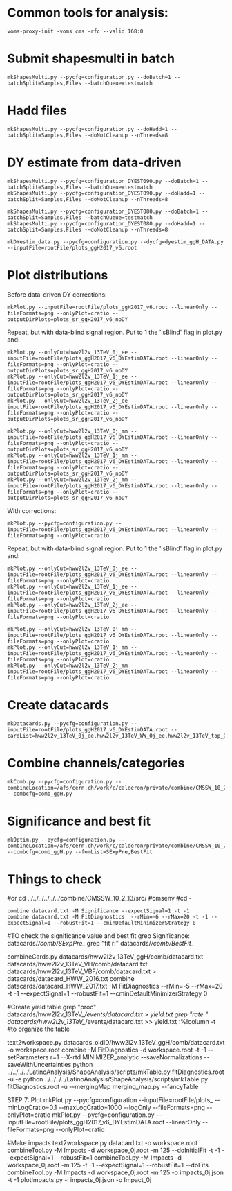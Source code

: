 # Common tools for analysis:

    voms-proxy-init -voms cms -rfc --valid 168:0

# Submit shapesmulti in batch

    mkShapesMulti.py --pycfg=configuration.py --doBatch=1 --batchSplit=Samples,Files --batchQueue=testmatch

# Hadd files
    
    mkShapesMulti.py --pycfg=configuration.py --doHadd=1 --batchSplit=Samples,Files --doNotCleanup --nThreads=8

# DY estimate from data-driven

    mkShapesMulti.py --pycfg=configuration_DYEST090.py --doBatch=1 --batchSplit=Samples,Files --batchQueue=testmatch
    mkShapesMulti.py --pycfg=configuration_DYEST090.py --doHadd=1 --batchSplit=Samples,Files --doNotCleanup --nThreads=8

    mkShapesMulti.py --pycfg=configuration_DYEST080.py --doBatch=1 --batchSplit=Samples,Files --batchQueue=testmatch 
    mkShapesMulti.py --pycfg=configuration_DYEST080.py --doHadd=1 --batchSplit=Samples,Files --doNotCleanup --nThreads=8

    mkDYestim_data.py --pycfg=configuration.py --dycfg=dyestim_ggH_DATA.py  --inputFile=rootFile/plots_ggH2017_v6.root

# Plot distributions

Before data-driven DY corrections:

    mkPlot.py --inputFile=rootFile/plots_ggH2017_v6.root --linearOnly --fileFormats=png --onlyPlot=cratio --outputDirPlots=plots_sr_ggH2017_v6_noDY

Repeat, but with data-blind signal region. Put to 1 the 'isBlind' flag in plot.py and:

    mkPlot.py --onlyCut=hww2l2v_13TeV_0j_ee --inputFile=rootFile/plots_ggH2017_v6_DYEstimDATA.root --linearOnly --fileFormats=png --onlyPlot=cratio --outputDirPlots=plots_sr_ggH2017_v6_noDY
    mkPlot.py --onlyCut=hww2l2v_13TeV_1j_ee --inputFile=rootFile/plots_ggH2017_v6_DYEstimDATA.root --linearOnly --fileFormats=png --onlyPlot=cratio --outputDirPlots=plots_sr_ggH2017_v6_noDY
    mkPlot.py --onlyCut=hww2l2v_13TeV_2j_ee --inputFile=rootFile/plots_ggH2017_v6_DYEstimDATA.root --linearOnly --fileFormats=png --onlyPlot=cratio --outputDirPlots=plots_sr_ggH2017_v6_noDY

    mkPlot.py --onlyCut=hww2l2v_13TeV_0j_mm --inputFile=rootFile/plots_ggH2017_v6_DYEstimDATA.root --linearOnly --fileFormats=png --onlyPlot=cratio --outputDirPlots=plots_sr_ggH2017_v6_noDY
    mkPlot.py --onlyCut=hww2l2v_13TeV_1j_mm --inputFile=rootFile/plots_ggH2017_v6_DYEstimDATA.root --linearOnly --fileFormats=png --onlyPlot=cratio --outputDirPlots=plots_sr_ggH2017_v6_noDY
    mkPlot.py --onlyCut=hww2l2v_13TeV_2j_mm --inputFile=rootFile/plots_ggH2017_v6_DYEstimDATA.root --linearOnly --fileFormats=png --onlyPlot=cratio --outputDirPlots=plots_sr_ggH2017_v6_noDY

With corrections:

    mkPlot.py --pycfg=configuration.py --inputFile=rootFile/plots_ggH2017_v6_DYEstimDATA.root --linearOnly --fileFormats=png --onlyPlot=cratio

Repeat, but with data-blind signal region. Put to 1 the 'isBlind' flag in plot.py and:

    mkPlot.py --onlyCut=hww2l2v_13TeV_0j_ee --inputFile=rootFile/plots_ggH2017_v6_DYEstimDATA.root --linearOnly --fileFormats=png --onlyPlot=cratio
    mkPlot.py --onlyCut=hww2l2v_13TeV_1j_ee --inputFile=rootFile/plots_ggH2017_v6_DYEstimDATA.root --linearOnly --fileFormats=png --onlyPlot=cratio
    mkPlot.py --onlyCut=hww2l2v_13TeV_2j_ee --inputFile=rootFile/plots_ggH2017_v6_DYEstimDATA.root --linearOnly --fileFormats=png --onlyPlot=cratio

    mkPlot.py --onlyCut=hww2l2v_13TeV_0j_mm --inputFile=rootFile/plots_ggH2017_v6_DYEstimDATA.root --linearOnly --fileFormats=png --onlyPlot=cratio
    mkPlot.py --onlyCut=hww2l2v_13TeV_1j_mm --inputFile=rootFile/plots_ggH2017_v6_DYEstimDATA.root --linearOnly --fileFormats=png --onlyPlot=cratio
    mkPlot.py --onlyCut=hww2l2v_13TeV_2j_mm --inputFile=rootFile/plots_ggH2017_v6_DYEstimDATA.root --linearOnly --fileFormats=png --onlyPlot=cratio


# Create datacards

    mkDatacards.py --pycfg=configuration.py --inputFile=rootFile/plots_ggH2017_v6_DYEstimDATA.root --cardList=hww2l2v_13TeV_0j_ee,hww2l2v_13TeV_WW_0j_ee,hww2l2v_13TeV_top_0j_ee,hww2l2v_13TeV_0j_mm,hww2l2v_13TeV_WW_0j_mm,hww2l2v_13TeV_top_0j_mm,hww2l2v_13TeV_1j_ee,hww2l2v_13TeV_WW_1j_ee,hww2l2v_13TeV_top_1j_ee,hww2l2v_13TeV_1j_mm,hww2l2v_13TeV_WW_1j_mm,hww2l2v_13TeV_top_1j_mm,hww2l2v_13TeV_2j_ee,hww2l2v_13TeV_WW_2j_ee,hww2l2v_13TeV_top_2j_ee,hww2l2v_13TeV_2j_mm,hww2l2v_13TeV_WW_2j_mm,hww2l2v_13TeV_top_2j_mm

# Combine channels/categories

    mkComb.py --pycfg=configuration.py --combineLocation=/afs/cern.ch/work/c/calderon/private/combine/CMSSW_10_2_13/src/ --combcfg=comb_ggH.py

# Significance and best fit

    mkOptim.py --pycfg=configuration.py --combineLocation=/afs/cern.ch/work/c/calderon/private/combine/CMSSW_10_2_13/src/ --combcfg=comb_ggH.py --fomList=SExpPre,BestFit

# Things to check 



#or cd ../../../../../../combine/CMSSW_10_2_13/src/ 
#cmsenv
#cd -

    combine datacard.txt -M Significance --expectSignal=1 -t -1
    combine datacard.txt -M FitDiagnostics  --rMin=-6 --rMax=20 -t -1 --expectSignal=1 --robustFit=1 --cminDefaultMinimizerStrategy 0

#TO check the significance value and best fit 
grep Significance: datacards/*/comb/SExpPre_*
grep "fit r:" datacards/*/comb/BestFit_*

combineCards.py datacards/hww2l2v_13TeV_ggH/comb/datacard.txt datacards/hww2l2v_13TeV_VH/comb/datacard.txt datacards/hww2l2v_13TeV_VBF/comb/datacard.txt > datacards/datacard_HWW_2016.txt
combine datacards/datacard_HWW_2017.txt -M FitDiagnostics  --rMin=-5 --rMax=20 -t -1 --expectSignal=1 --robustFit=1 --cminDefaultMinimizerStrategy 0

#Create yield table
grep "proc" datacards/hww2l2v_13TeV_*/events/datacard.txt > yield.txt
grep "rate " datacards/hww2l2v_13TeV_*/events/datacard.txt >> yield.txt
:%!column -t #to organize the table

text2workspace.py datacards_oldID/hww2l2v_13TeV_ggH/comb/datacard.txt -o workspace.root 
combine -M FitDiagnostics -d workspace.root -t -1 --setParameters r=1 --X-rtd MINIMIZER_analytic --saveNormalizations --saveWithUncertainties
python ../../../../LatinoAnalysis/ShapeAnalysis/scripts/mkTable.py fitDiagnostics.root -u -e
python ../../../../LatinoAnalysis/ShapeAnalysis/scripts/mkTable.py fitDiagnostics.root -u --mergingMap merging_map.py --fancyTable




STEP 7: Plot
mkPlot.py --pycfg=configuration --inputFile=rootFile/plots_ --minLogCratio=0.1 --maxLogCratio=1000 --logOnly --fileFormats=png --onlyPlot=cratio
mkPlot.py --pycfg=configuration.py --inputFile=rootFile/plots_ggH2017_v6_DYEstimDATA.root --linearOnly --fileFormats=png --onlyPlot=cratio

#Make impacts
text2workspace.py datacard.txt -o workspace.root
combineTool.py -M Impacts -d workspace_0j.root -m 125 --doInitialFit -t -1 --expectSignal=1 --robustFit=1
combineTool.py -M Impacts -d workspace_0j.root -m 125 -t -1 --expectSignal=1 --robustFit=1 --doFits
combineTool.py -M Impacts -d workspace_0j.root -m 125 -o impacts_0j.json -t -1
plotImpacts.py -i impacts_0j.json -o Impact_0j
